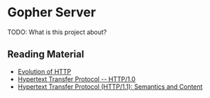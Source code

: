 # Gopher Server

TODO: What is this project about?

## Reading Material
- [Evolution of HTTP](https://developer.mozilla.org/en-US/docs/Web/HTTP/Basics_of_HTTP/Evolution_of_HTTP)
- [Hypertext Transfer Protocol -- HTTP/1.0](https://datatracker.ietf.org/doc/html/rfc1945)
- [Hypertext Transfer Protocol (HTTP/1.1): Semantics and Content](https://datatracker.ietf.org/doc/html/rfc7231)
